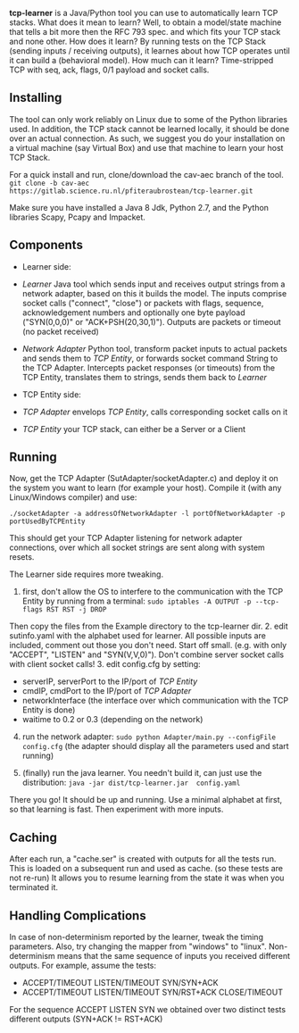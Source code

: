 __tcp-learner__ is a Java/Python tool you can use to automatically learn 
TCP stacks. What does it mean to learn? Well, to obtain a model/state machine
that tells a bit more then the RFC 793 spec. and which fits your TCP stack and
none other. How does it learn? By running tests on the TCP Stack 
(sending inputs / receiving outputs), it learnes about how TCP operates until
it can build a (behavioral model). How much can it learn? Time-stripped TCP
with seq, ack, flags, 0/1 payload and socket calls.

##  Installing ##
The tool can only work reliably on Linux due to some of the Python libraries used.
In addition, the TCP stack cannot be learned locally, it should be done over 
an actual connection. As such, we suggest you do your installation on a 
virtual machine (say Virtual Box) and use that machine to learn your host TCP 
Stack. 

For a quick install and run, clone/download the cav-aec branch of the tool. 
`git clone -b cav-aec https://gitlab.science.ru.nl/pfiteraubrostean/tcp-learner.git`

Make sure you have installed a Java 8 Jdk, Python 2.7, and the Python libraries
Scapy, Pcapy and Impacket. 



## Components ##
* Learner side:
 * _Learner_ Java tool which sends input and receives output strings from a network adapter,
based on this it builds the model. The inputs comprise socket calls ("connect", "close") or packets with flags, sequence, acknowledgement numbers and optionally one byte
payload ("SYN(0,0,0)" or "ACK+PSH(20,30,1)"). Outputs are packets or timeout 
(no packet received)

 * _Network Adapter_ Python tool, transform packet inputs to actual packets and sends them
to _TCP Entity_, or forwards socket command String to the TCP Adapter. Intercepts packet
responses (or timeouts) from the TCP Entity, translates them to strings, sends them
back to _Learner_

* TCP Entity side:
 * _TCP Adapter_ envelops _TCP Entity_, calls corresponding socket calls on it
 * _TCP Entity_ your TCP stack, can either be a Server or a Client
  
##  Running ##
Now, get the TCP Adapter (SutAdapter/socketAdapter.c) and deploy it on the system you want 
to learn (for example your host). Compile it (with any Linux/Windows 
compiler) and use:

`./socketAdapter -a addressOfNetworkAdapter -l portOfNetworkAdapter -p portUsedByTCPEntity`

This should get your TCP Adapter listening for network adapter connections, over which all
socket strings are sent along with system resets. 

The Learner side requires more tweaking. 
1. first, don't allow the OS to interfere to the communication with the TCP Entity by running from a terminal:
`sudo iptables -A OUTPUT -p --tcp-flags RST RST -j DROP`

Then copy the files from the Example directory to the tcp-learner dir. 
2. edit sutinfo.yaml with the alphabet used for learner. All possible inputs are included,
comment out those you don't need. Start off small. (e.g. with only "ACCEPT", "LISTEN" 
and "SYN(V,V,0)"). Don't combine server socket calls with client socket calls!
3. edit config.cfg by setting: 
 * serverIP, serverPort to the IP/port of _TCP Entity_
 * cmdIP, cmdPort to the IP/port of  _TCP Adapter_ 
 * networkInterface (the interface over which communication with the TCP Entity is done)
 * waitime to 0.2 or 0.3 (depending on the network)

4. run the network adapter:
`sudo python Adapter/main.py --configFile config.cfg`
(the adapter should display all the parameters used and start running)

5. (finally) run the java learner. You needn't build it, can just use the distribution:
`java -jar dist/tcp-learner.jar  config.yaml`

There you go! It should be up and running. Use a minimal alphabet at first, so 
that learning is fast. Then experiment with more inputs. 

## Caching ##
After each run, a "cache.ser" is created with outputs for all the tests run. 
This is loaded on a subsequent run and used as cache. (so these tests are not
re-run) It allows you to resume learning from the state it was when you terminated it.

## Handling Complications ##
In case of  non-determinism reported by the learner, tweak the timing parameters. Also,
try changing the mapper from "windows" to "linux".  Non-determinism means
that the same sequence of inputs you received different outputs. For example, assume the tests:
* ACCEPT/TIMEOUT LISTEN/TIMEOUT SYN/SYN+ACK 
* ACCEPT/TIMEOUT LISTEN/TIMEOUT SYN/RST+ACK CLOSE/TIMEOUT

For the sequence ACCEPT LISTEN SYN we obtained over two distinct tests different
outputs (SYN+ACK != RST+ACK)







